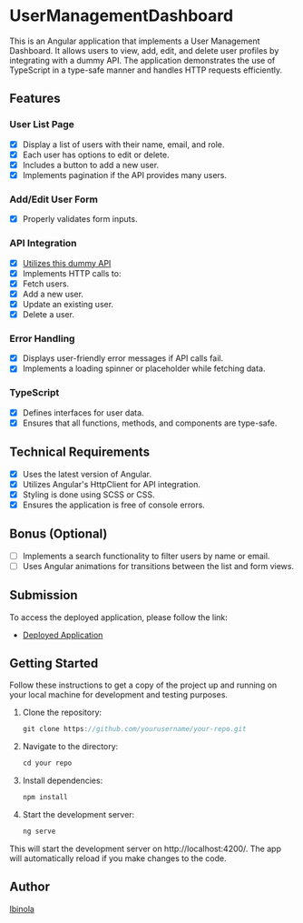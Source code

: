 # UserManagementDashboard

This is an Angular application that implements a User Management Dashboard. It allows users to view, add, edit, and delete user profiles by integrating with a dummy API. The application demonstrates the use of TypeScript in a type-safe manner and handles HTTP requests efficiently.

## Features

### User List Page

- [x] Display a list of users with their name, email, and role.
- [x] Each user has options to edit or delete.
- [x] Includes a button to add a new user.
- [x] Implements pagination if the API provides many users.

### Add/Edit User Form

- [x] Properly validates form inputs.

### API Integration

- [x] [Utilizes this dummy API](https://fakestoreapi.com/users)
- [x] Implements HTTP calls to:
- [x] Fetch users.
- [x] Add a new user.
- [x] Update an existing user.
- [x] Delete a user.

### Error Handling

- [x] Displays user-friendly error messages if API calls fail.
- [x] Implements a loading spinner or placeholder while fetching data.

### TypeScript

- [x] Defines interfaces for user data.
- [x] Ensures that all functions, methods, and components are type-safe.

## Technical Requirements

- [x] Uses the latest version of Angular.
- [x] Utilizes Angular's HttpClient for API integration.
- [x] Styling is done using SCSS or CSS.
- [x] Ensures the application is free of console errors.

## Bonus (Optional)

- [ ] Implements a search functionality to filter users by name or email.
- [ ] Uses Angular animations for transitions between the list and form views.

## Submission

To access the deployed application, please follow the link:

- [Deployed Application](https://user-management-dashboard.vercel.app/)

## Getting Started

Follow these instructions to get a copy of the project up and running on your local machine for development and testing purposes.

1. Clone the repository:

   ```javascript
   git clone https://github.com/yourusername/your-repo.git
   ```
   
2. Navigate to the directory:
 
    ```javascript
    cd your repo
    ```   
3. Install dependencies:
    ```javascript
    npm install
    ```
4. Start the development server:
    ```javascript
    ng serve
    ```

This will start the development server on http://localhost:4200/. The app will automatically reload if you make changes to the code.


## Author
[Ibinola](https://www.michaelib.me)




